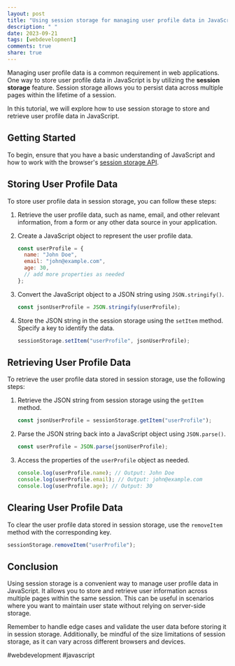 ```yaml
---
layout: post
title: "Using session storage for managing user profile data in JavaScript"
description: " "
date: 2023-09-21
tags: [webdevelopment]
comments: true
share: true
---
```


Managing user profile data is a common requirement in web applications. One way to store user profile data in JavaScript is by utilizing the **session storage** feature. Session storage allows you to persist data across multiple pages within the lifetime of a session.

In this tutorial, we will explore how to use session storage to store and retrieve user profile data in JavaScript.

## Getting Started

To begin, ensure that you have a basic understanding of JavaScript and how to work with the browser's [session storage API](https://developer.mozilla.org/en-US/docs/Web/API/Window/sessionStorage). 

## Storing User Profile Data

To store user profile data in session storage, you can follow these steps:

1. Retrieve the user profile data, such as name, email, and other relevant information, from a form or any other data source in your application.
2. Create a JavaScript object to represent the user profile data.

    ```javascript
    const userProfile = {
      name: "John Doe",
      email: "john@example.com",
      age: 30,
      // add more properties as needed
    };
    ```

3. Convert the JavaScript object to a JSON string using `JSON.stringify()`.

    ```javascript
    const jsonUserProfile = JSON.stringify(userProfile);
    ```

4. Store the JSON string in the session storage using the `setItem` method. Specify a key to identify the data.

    ```javascript
    sessionStorage.setItem("userProfile", jsonUserProfile);
    ```

## Retrieving User Profile Data

To retrieve the user profile data stored in session storage, use the following steps:

1. Retrieve the JSON string from session storage using the `getItem` method.

    ```javascript
    const jsonUserProfile = sessionStorage.getItem("userProfile");
    ```

2. Parse the JSON string back into a JavaScript object using `JSON.parse()`.

    ```javascript
    const userProfile = JSON.parse(jsonUserProfile);
    ```

3. Access the properties of the `userProfile` object as needed.

    ```javascript
    console.log(userProfile.name); // Output: John Doe
    console.log(userProfile.email); // Output: john@example.com
    console.log(userProfile.age); // Output: 30
    ```

## Clearing User Profile Data

To clear the user profile data stored in session storage, use the `removeItem` method with the corresponding key.

```javascript
sessionStorage.removeItem("userProfile");
```

## Conclusion

Using session storage is a convenient way to manage user profile data in JavaScript. It allows you to store and retrieve user information across multiple pages within the same session. This can be useful in scenarios where you want to maintain user state without relying on server-side storage.

Remember to handle edge cases and validate the user data before storing it in session storage. Additionally, be mindful of the size limitations of session storage, as it can vary across different browsers and devices.

#webdevelopment #javascript